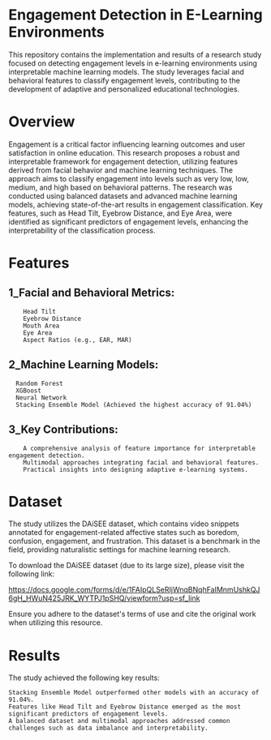 # Engagement Detection in E-Learning Environments
This repository contains the implementation and results of a research study focused on detecting engagement levels in e-learning environments using interpretable machine learning models.
The study leverages facial and behavioral features to classify engagement levels, contributing to the development of adaptive and personalized educational technologies.
# Overview
Engagement is a critical factor influencing learning outcomes and user satisfaction in online education. This research proposes a robust and interpretable framework for engagement detection, utilizing features derived from facial behavior and machine learning techniques.
The approach aims to classify engagement into levels such as very low, low, medium, and high based on behavioral patterns.
The research was conducted using balanced datasets and advanced machine learning models, achieving state-of-the-art results in engagement classification. Key features, such as Head Tilt, Eyebrow Distance, and Eye Area, were identified as significant predictors of engagement levels, enhancing the interpretability of the classification process.

# Features
##   1_Facial and Behavioral Metrics:
        Head Tilt
        Eyebrow Distance
        Mouth Area
        Eye Area
        Aspect Ratios (e.g., EAR, MAR)

## 2_Machine Learning Models:
      Random Forest
      XGBoost
      Neural Network
      Stacking Ensemble Model (Achieved the highest accuracy of 91.04%)

  ##  3_Key Contributions:
        A comprehensive analysis of feature importance for interpretable engagement detection.
        Multimodal approaches integrating facial and behavioral features.
        Practical insights into designing adaptive e-learning systems.
# Dataset

The study utilizes the DAiSEE dataset, which contains video snippets annotated for engagement-related affective states such as boredom, confusion, engagement, and frustration. This dataset is a benchmark in the field, providing naturalistic settings for machine learning research.

To download the DAiSEE dataset (due to its large size), please visit the following link:

https://docs.google.com/forms/d/e/1FAIpQLSeRIjWnqBNqhFaIMnmUshkQJ6gH_HWuN425JRK_WYTPJ1pSHQ/viewform?usp=sf_link

Ensure you adhere to the dataset's terms of use and cite the original work when utilizing this resource.



# Results

The study achieved the following key results:

    Stacking Ensemble Model outperformed other models with an accuracy of 91.04%.
    Features like Head Tilt and Eyebrow Distance emerged as the most significant predictors of engagement levels.
    A balanced dataset and multimodal approaches addressed common challenges such as data imbalance and interpretability.

